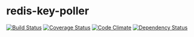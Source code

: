 # redis-key-poller

[![Build Status](https://travis-ci.org/eiriksm/redis-key-poller.svg?branch=master)](https://travis-ci.org/eiriksm/redis-key-poller)
[![Coverage Status](https://coveralls.io/repos/eiriksm/redis-key-poller/badge.svg?branch=master)](https://coveralls.io/r/eiriksm/redis-key-poller?branch=master)
[![Code Climate](https://codeclimate.com/github/eiriksm/redis-key-poller/badges/gpa.svg)](https://codeclimate.com/github/eiriksm/redis-key-poller)
[![Dependency Status](https://david-dm.org/eiriksm/redis-key-poller.svg)](https://david-dm.org/eiriksm/redis-key-poller)